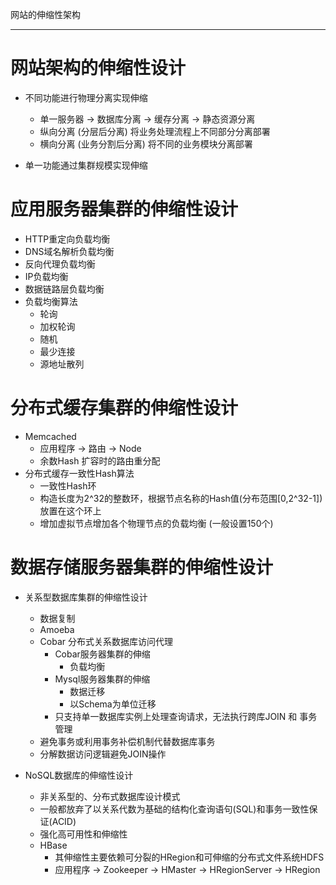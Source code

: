 网站的伸缩性架构

---

# 网站架构的伸缩性设计

- 不同功能进行物理分离实现伸缩
	- 单一服务器 -> 数据库分离 -> 缓存分离 -> 静态资源分离
	- 纵向分离 (分层后分离) 将业务处理流程上不同部分分离部署
	- 横向分离 (业务分割后分离) 将不同的业务模块分离部署

- 单一功能通过集群规模实现伸缩

# 应用服务器集群的伸缩性设计

- HTTP重定向负载均衡
- DNS域名解析负载均衡
- 反向代理负载均衡
- IP负载均衡
- 数据链路层负载均衡
- 负载均衡算法
	- 轮询
	- 加权轮询
	- 随机
	- 最少连接
	- 源地址散列

# 分布式缓存集群的伸缩性设计

- Memcached
	- 应用程序 -> 路由 -> Node
	- 余数Hash 扩容时的路由重分配
- 分布式缓存一致性Hash算法
	- 一致性Hash环
	- 构造长度为2^32的整数环，根据节点名称的Hash值(分布范围[0,2^32-1])放置在这个环上
	- 增加虚拟节点增加各个物理节点的负载均衡 (一般设置150个)

# 数据存储服务器集群的伸缩性设计

- 关系型数据库集群的伸缩性设计
	- 数据复制
	- Amoeba
	- Cobar 分布式关系数据库访问代理
		- Cobar服务器集群的伸缩
			- 负载均衡
		- Mysql服务器集群的伸缩
			- 数据迁移
			- 以Schema为单位迁移
		- 只支持单一数据库实例上处理查询请求，无法执行跨库JOIN 和 事务管理
	- 避免事务或利用事务补偿机制代替数据库事务
	- 分解数据访问逻辑避免JOIN操作

- NoSQL数据库的伸缩性设计
	- 非关系型的、分布式数据库设计模式
	- 一般都放弃了以关系代数为基础的结构化查询语句(SQL)和事务一致性保证(ACID)
	- 强化高可用性和伸缩性
	- HBase
		- 其伸缩性主要依赖可分裂的HRegion和可伸缩的分布式文件系统HDFS
		- 应用程序 -> Zookeeper -> HMaster -> HRegionServer -> HRegion 